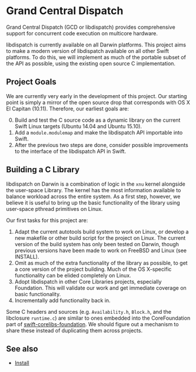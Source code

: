 # Grand Central Dispatch

Grand Central Dispatch (GCD or libdispatch) provides comprehensive support for concurrent code execution on multicore hardware.

libdispatch is currently available on all Darwin platforms. This project aims to make a modern version of libdispatch available on all other Swift platforms. To do this, we will implement as much of the portable subset of the API as possible, using the existing open source C implementation.

## Project Goals

We are currently very early in the development of this project. Our starting point is simply a mirror of the open source drop that corresponds with OS X El Capitan (10.11). Therefore, our earliest goals are:

0. Build and test the C source code as a dynamic library on the current Swift Linux targets (Ubuntu 14.04 and Ubuntu 15.10).
0. Add a `module.modulemap` and make the libdispatch API importable into Swift.
0. After the previous two steps are done, consider possible improvements to the interface of the libdispatch API in Swift.

## Building a C Library

libdispatch on Darwin is a combination of logic in the `xnu` kernel alongside the user-space Library. The kernel has the most information available to balance workload across the entire system. As a first step, however, we believe it is useful to bring up the basic functionality of the library using user-space pthread primitives on Linux.

Our first tasks for this project are:

1. Adapt the current autotools build system to work on Linux, or develop a new makefile or other build script for the project on Linux. The current version of the build system has only been tested on Darwin, though previous versions have been made to work on FreeBSD and Linux (see INSTALL).
2. Omit as much of the extra functionality of the library as possible, to get a core version of the project building. Much of the OS X-specific functionality can be elided completely on Linux.
3. Adopt libdispatch in other Core Libraries projects, especially Foundation. This will validate our work and get immediate coverage on basic functionality.
4. Incrementally add functionality back in.

Some C headers and sources (e.g. `Availability.h`, `Block.h`, and the libclosure `runtime.c`) are similar to ones embedded into the CoreFoundation part of [swift-corelibs-foundation](http://github.com/apple/swift-corelibs-foundation). We should figure out a mechanism to share these instead of duplicating them across projects.

## See also

* [Install](INSTALL)